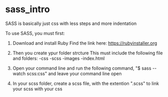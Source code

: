 # sass_intro

SASS is basically just css with less steps and more indentation

To use SASS, you must first:
1. Download and install Ruby
  Find the link here: https://rubyinstaller.org
  
2. Then you create ypur folder strcture
  This must include the following file and folders:
    -css
    -scss
    -images
    -index.html
    
3. Open your command line and run the following command, "$ sass --watch scss:css" and leave your command line open

4. In your scss folder, create a scss file, with the extention ".scss" to link your scss with your css

